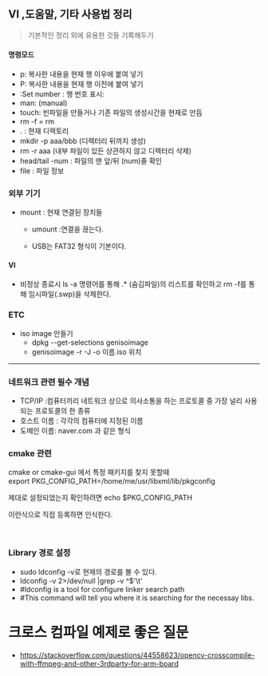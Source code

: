 ## VI ,도움말, 기타 사용법 정리

> 기본적인 정리 외에 유용한 것들 기록해두기

#### 	명령모드

* p: 복사한 내용을 현재 행 이우에 붙여 넣기
* P: 복사한 내용을 현재 행 이전에 붙여 넣기
* :Set number : 행 번호 표시:
* man: (manual) 
* touch: 빈파일을 만들거나 기존 파일의 생성시간을 현재로 만듬
* rm -f  = rm 
* . : 현재 디렉토리
* mkdir -p aaa/bbb (디렉터리 뒤까지 생성)
* rm -r aaa (내부 파일이 있든 상관하지 않고 디렉터리 삭제)
* head/tail -num : 파일의 맨 앞/뒤 (num)줄 확인
* file : 파일 정보 



### 외부 기기

* mount : 현재 연결된 장치들

  * umount :연결을 끊는다.

  * USB는 FAT32 형식이 기본이다.

    
#### VI

* 비정상 종료시 ls -a 명령어를 통해 .* (숨김파일)의 리스트를 확인하고 rm -f를 통해 임시파일(.swp)을 삭제한다.

### ETC

* iso image 만들기
  * dpkg --get-selections genisoimage
  * genisoimage -r -J -o 이름.iso 위치

---

### 네트워크 관련 필수 개념

* TCP/IP :컴퓨터끼리 네트워크 상으로 의사소통을 하는 프로토콜 중 가장 널리 사용되는 프로토콜의 한 종류
* 호스트 이름 : 각각의 컴퓨터에 지정된 이름
* 도메인 이름: naver.com 과 같은 형식


### cmake 관련
cmake or cmake-gui 에서 특정 패키지를 찾지 못할때 
​    
export PKG_CONFIG_PATH=/home/me/usr/libxml/lib/pkgconfig

제대로 설정되었는지 확인하려면
echo $PKG_CONFIG_PATH

이런식으로 직접 등록하면 인식한다.

​    
### Library 경로 설정

* sudo ldconfig -v로 현재의 경로를 볼 수 있다.
​    
* ldconfig -v 2>/dev/null |grep -v ^$'\t'
* #ldconfig is a tool for configure linker search path
* #This command will tell you where it is searching for the necessay libs.

# 크로스 컴파일 예제로 좋은 질문 
* https://stackoverflow.com/questions/44558623/opencv-crosscompile-with-ffmpeg-and-other-3rdparty-for-arm-board
​    

​    

​    

​    

​    

​    

​    
